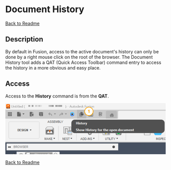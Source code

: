 # Document History

[Back to Readme](../README.md)

## Description

By default in Fusion, access to the active document's history can only be done by a right mouse click on the root of the browser. The Document History tool adds a QAT (Quick Access Toolbar) command entry to access the history in a more obvious and easy place.

## Access

Access to the **History** command is from the **QAT**.

![access](/docs/assets/dochistory.PNG)

[Back to Readme](../README.md)